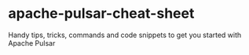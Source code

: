 # apache-pulsar-cheat-sheet
Handy tips, tricks, commands and code snippets to get you started with Apache Pulsar

